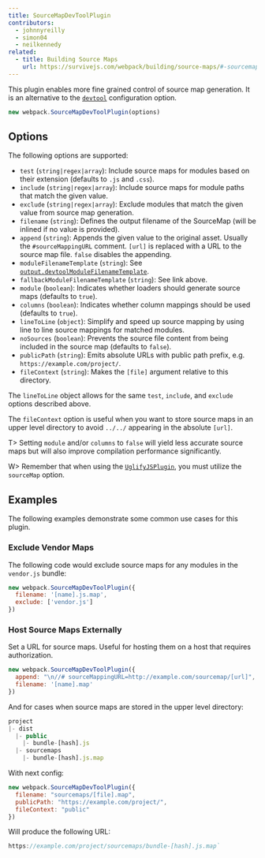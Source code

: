 ```yaml
---
title: SourceMapDevToolPlugin
contributors:
  - johnnyreilly
  - simon04
  - neilkennedy
related:
  - title: Building Source Maps
    url: https://survivejs.com/webpack/building/source-maps/#-sourcemapdevtoolplugin-and-evalsourcemapdevtoolplugin-
---
```


This plugin enables more fine grained control of source map generation. It is an alternative to the [`devtool`](/configuration/devtool/) configuration option.

``` js
new webpack.SourceMapDevToolPlugin(options)
```


## Options

The following options are supported:

- `test` (`string|regex|array`): Include source maps for modules based on their extension (defaults to `.js` and `.css`).
- `include` (`string|regex|array`): Include source maps for module paths that match the given value.
- `exclude` (`string|regex|array`): Exclude modules that match the given value from source map generation.
- `filename` (`string`): Defines the output filename of the SourceMap (will be inlined if no value is provided).
- `append` (`string`): Appends the given value to the original asset. Usually the `#sourceMappingURL` comment. `[url]` is replaced with a URL to the source map file. `false` disables the appending.
- `moduleFilenameTemplate` (`string`): See [`output.devtoolModuleFilenameTemplate`](/configuration/output/#output-devtoolmodulefilenametemplate).
- `fallbackModuleFilenameTemplate` (`string`): See link above.
- `module` (`boolean`): Indicates whether loaders should generate source maps (defaults to `true`).
- `columns` (`boolean`): Indicates whether column mappings should be used (defaults to `true`).
- `lineToLine` (`object`): Simplify and speed up source mapping by using line to line source mappings for matched modules.
- `noSources` (`boolean`): Prevents the source file content from being included in the source map (defaults to `false`).
- `publicPath` (`string`): Emits absolute URLs with public path prefix, e.g. `https://example.com/project/`.
- `fileContext` (`string`): Makes the `[file]` argument relative to this directory.

The `lineToLine` object allows for the same `test`, `include`, and `exclude` options described above.

The `fileContext` option is useful when you want to store source maps in an upper level directory to avoid `../../` appearing in the absolute `[url]`.

T> Setting `module` and/or `columns` to `false` will yield less accurate source maps but will also improve compilation performance significantly.

W> Remember that when using the [`UglifyJSPlugin`](/plugins/uglify-js-plugin), you must utilize the `sourceMap` option.

## Examples

The following examples demonstrate some common use cases for this plugin.

### Exclude Vendor Maps

The following code would exclude source maps for any modules in the `vendor.js` bundle:

``` js
new webpack.SourceMapDevToolPlugin({
  filename: '[name].js.map',
  exclude: ['vendor.js']
})
```

### Host Source Maps Externally

Set a URL for source maps. Useful for hosting them on a host that requires authorization.

``` js
new webpack.SourceMapDevToolPlugin({
  append: "\n//# sourceMappingURL=http://example.com/sourcemap/[url]",
  filename: '[name].map'
})
```

And for cases when source maps are stored in the upper level directory:

``` js
project
|- dist
  |- public
    |- bundle-[hash].js
  |- sourcemaps
    |- bundle-[hash].js.map
```

With next config:

``` js
new webpack.SourceMapDevToolPlugin({
  filename: "sourcemaps/[file].map",
  publicPath: "https://example.com/project/",
  fileContext: "public"
})
```

Will produce the following URL:

``` js
https://example.com/project/sourcemaps/bundle-[hash].js.map`
```
